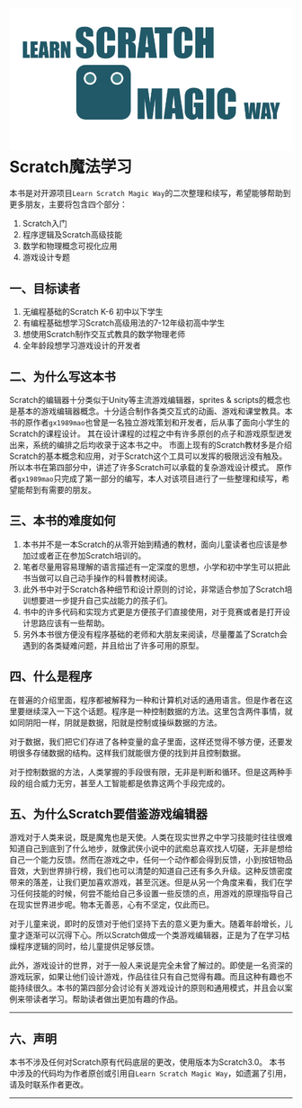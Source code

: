 # ![](imgs/Logo.png)Scratch魔法学习

本书是对开源项目`Learn Scratch Magic Way`的二次整理和续写，希望能够帮助到更多朋友，主要将包含四个部分：

1. Scratch入门
2. 程序逻辑及Scratch高级技能
3. 数学和物理概念可视化应用
4. 游戏设计专题




## 一、目标读者

1. 无编程基础的Scratch K-6 初中以下学生
2. 有编程基础想学习Scratch高级用法的7-12年级初高中学生
3. 想使用Scratch制作交互式教具的数学物理老师
4. 全年龄段想学习游戏设计的开发者

## 二、为什么写这本书

Scratch的编辑器十分类似于Unity等主流游戏编辑器，sprites & scripts的概念也是基本的游戏编辑器概念。十分适合制作各类交互式的动画、游戏和课堂教具。本书的原作者`gx1989mao`也曾是一名独立游戏策划和开发者，后从事了面向小学生的Scratch的课程设计。
其在设计课程的过程之中有许多原创的点子和游戏原型迸发出来，系统的编排之后均收录于这本书之中。
市面上现有的Scratch教材多是介绍Scratch的基本概念和应用，对于Scratch这个工具可以发挥的极限远没有触及。所以本书在第四部分中，讲述了许多Scratch可以承载的复杂游戏设计模式。
原作者`gx1989mao`只完成了第一部分的编写，本人对该项目进行了一些整理和续写，希望能帮到有需要的朋友。

## 三、本书的难度如何

1. 本书并不是一本Scratch的从零开始到精通的教材，面向儿童读者也应该是参加过或者正在参加Scratch培训的。
2. 笔者尽量用容易理解的语言描述有一定深度的思想，小学和初中学生可以把此书当做可以自己动手操作的科普教材阅读。
3. 此外书中对于Scratch各种细节和设计原则的讨论，非常适合参加了Scratch培训想要进一步提升自己实战能力的孩子们。
4. 书中的许多代码和实现方式更是方便孩子们直接使用，对于竞赛或者是打开设计思路应该有一些帮助。
5. 另外本书很方便没有程序基础的老师和大朋友来阅读，尽量覆盖了Scratch会遇到的各类疑难问题，并且给出了许多可用的原型。

## 四、什么是程序

在普遍的介绍里面，程序都被解释为一种和计算机对话的通用语言。但是作者在这里要继续深入一下这个话题。程序是一种控制数据的方法。这里包含两件事情，就如同阴阳一样，阴就是数据，阳就是控制或操纵数据的方法。

对于数据，我们把它们存进了各种变量的盒子里面，这样还觉得不够方便，还要发明很多存储数据的结构。这样我们就能很方便的找到并且控制数据。

对于控制数据的方法，人类掌握的手段很有限，无非是判断和循环。但是这两种手段的组合威力无穷，甚至人工智能都是依靠这两个手段完成的。

## 五、为什么Scratch要借鉴游戏编辑器

游戏对于人类来说，既是魔鬼也是天使。人类在现实世界之中学习技能时往往很难知道自己到底到了什么地步，就像武侠小说中的武痴总喜欢找人切磋，无非是想给自己一个能力反馈。然而在游戏之中，任何一个动作都会得到反馈，小到按钮物品音效，大到世界排行榜，我们也可以清楚的知道自己还有多久升级。这种反馈密度带来的落差，让我们更加喜欢游戏，甚至沉迷。但是从另一个角度来看，我们在学习任何技能的时候，何尝不能给自己多设置一些反馈的点，用游戏的原理指导自己在现实世界进步呢。物本无善恶，心有不坚定，仅此而已。

对于儿童来说，即时的反馈对于他们坚持下去的意义更为重大。随着年龄增长，儿童才逐渐可以沉得下心。所以Scratch做成一个类游戏编辑器，正是为了在学习枯燥程序逻辑的同时，给儿童提供足够反馈。

此外，游戏设计的世界，对于一般人来说是完全未曾了解过的。即使是一名资深的游戏玩家，如果让他们设计游戏，作品往往只有自己觉得有趣。而且这种有趣也不能持续很久。本书的第四部分会讨论有关游戏设计的原则和通用模式，并且会以案例来带读者学习。帮助读者做出更加有趣的作品。

---

## 六、声明

本书不涉及任何对Scratch原有代码底层的更改，使用版本为Scratch3.0。
本书中涉及的代码均为作者原创或引用自`Learn Scratch Magic Way`，如遗漏了引用，请及时联系作者更改。

---



